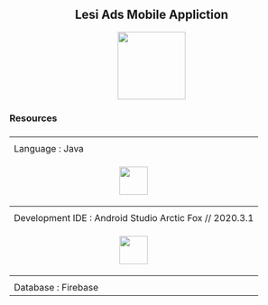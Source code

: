 <h2 align = "center"> <b> Lesi Ads Mobile Appliction </b> </h2> 
<p align="center"> <img src = "https://user-images.githubusercontent.com/87639011/134787680-7ea21c6b-9718-447f-9547-a3d181694fa1.jpeg" width = "120" height = "120" /> </p>

<h3> Resources <h3>
 <table>
   <th> 
     <tr>
       <td> Language : Java </td>
     </tr>
      <tr>
       <td> <p align="center"> <img src = "https://user-images.githubusercontent.com/87639011/134788324-f7ab182d-6598-44fa-8858-4fd243196b66.png" width = "50" height = "50"/>
       </p>
       </td>
      </tr>
    </th>
    <th>
     <tr>
       <td> Development IDE : Android Studio Arctic Fox // 2020.3.1 </td>
     </tr>
     <tr>
       <td> <p align="center"> <img src = "https://user-images.githubusercontent.com/87639011/134788324-f7ab182d-6598-44fa-8858-4fd243196b66.png" width = "50" height = "50"/>       </p> 
      </td>
       </tr>
     <th>
      <tr>
       <td> Database : Firebase </td>
     </tr>
   </th>
 </table>

